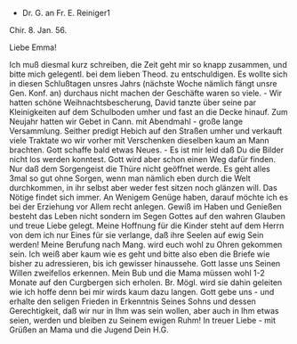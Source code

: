 + Dr. G. an Fr. E. Reiniger1

 Chir. 8. Jan. 56.

Liebe Emma!

Ich muß diesmal kurz schreiben, die Zeit geht mir so knapp zusammen, und bitte mich gelegentl. bei dem lieben Theod. zu entschuldigen. Es wollte sich in diesen Schlußtagen unsres Jahrs (nächste Woche nämlich fängt unsre Gen. Konf. an) durchaus nicht machen der Geschäfte waren so viele. - Wir hatten schöne Weihnachtsbescherung, David tanzte über seine par Kleinigkeiten auf dem Schulboden umher und fast an die Decke hinauf. Zum Neujahr hatten wir Gebet in Cann. mit Abendmahl - große lange Versammlung. Seither predigt Hebich auf den Straßen umher und verkauft viele Traktate wo wir vorher mit Verschenken dieselben kaum an Mann brachten. Gott schaffe bald etwas Neues. - Es ist mir leid daß Du die Bilder nicht los werden konntest. Gott wird aber schon einen Weg dafür finden. Nur daß dem Sorgengeist die Thüre nicht geöffnet werde. Es geht alles 3mal so gut ohne Sorgen, wenn man nämlich eben durch die Welt durchkommen, in ihr selbst aber weder fest sitzen noch glänzen will. Das Nötige findet sich immer. An Wenigem Genüge haben, darauf möchte ich es bei der Erziehung vor Allem recht anlegen. Gewiß im Haben und Genießen besteht das Leben nicht sondern im Segen Gottes auf den wahren Glauben und treue Liebe gelegt. Meine Hoffnung für die Kinder steht auf dem Herrn von dem ich nur Eines für sie verlange, daß ihre Seelen auf ewig Sein werden! Meine Berufung nach Mang. wird euch wohl zu Ohren gekommen sein. Ich weiß aber kaum wie es geht und bitte also eben die Briefe wie bisher zu adressieren, bis ich gewisser hinaussehe. Gott lasse uns Seinen Willen zweifellos erkennen. Mein Bub und die Mama müssen wohl 1-2 Monate auf den Curgbergen sich erholen. Br. Mögl. wird sie dahin geleiten wie ich hoffe denn bei mir wirds kaum dazu langen. Gott gebe uns - und erhalte den seligen Frieden in Erkenntnis Seines Sohns und dessen Gerechtigkeit, daß wir nur in Ihm was sein wollen, aber auch in Ihm etwas seien, werden und bleiben zu Seinem ewigen Ruhm! In treuer Liebe - mit Grüßen an Mama und die Jugend
 Dein H.G.


